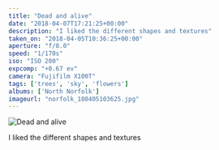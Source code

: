 ```yaml
---
title: "Dead and alive"
date: "2018-04-07T17:21:25+00:00"
description: "I liked the different shapes and textures"
taken_on: "2018-04-05T10:36:25+00:00"
aperture: "f/8.0"
speed: "1/170s"
iso: "ISO 200"
expcomp: "+0.67 ev"
camera: "Fujifilm X100T"
tags: ['trees', 'sky', 'flowers']
albums: ['North Norfolk']
imageurl: "norfolk_180405103625.jpg"
---
```


![Dead and alive](https://wingsopenwide-images.s3.amazonaws.com/xs/norfolk_180405103625.jpg)

I liked the different shapes and textures

